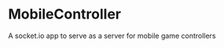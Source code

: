 MobileController
================

A socket.io app to serve as a server for mobile game controllers
